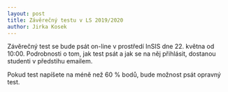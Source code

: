 ```yaml
---
layout: post
title: Závěrečný testu v LS 2019/2020
author: Jirka Kosek
---
```


Závěrečný test se bude psát on-line v prostředí InSIS dne 22. května
od 10:00. Podrobnosti o tom, jak test psát a jak se na něj přihlásit,
dostanou studenti v předstihu emailem.

Pokud test napíšete na méně než 60 % bodů, bude možnost psát opravný
test.

